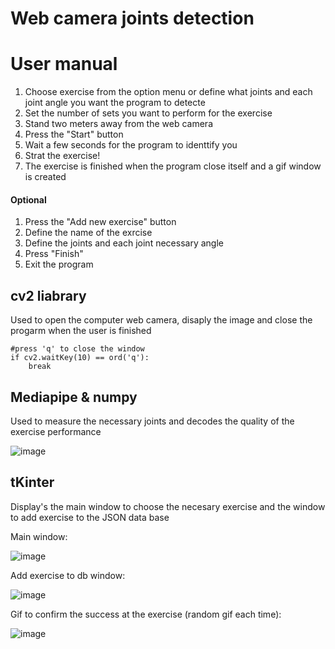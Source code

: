 # Web camera joints detection
# User manual

1) Choose exercise from the option menu or define what joints and each joint angle you want the program to detecte
2) Set the number of sets you want to perform for the exercise
3) Stand two meters away from the web camera
4) Press the "Start" button
5) Wait a few seconds for the program to identtify you
6) Strat the exercise!
7) The exercise is finished when the program close itself and a gif window is created

#### Optional
1) Press the "Add new exercise" button
2) Define the name of the exrcise
3) Define the joints and each joint necessary angle
4) Press "Finish" 
5) Exit the program

## cv2 liabrary

Used to open the computer web camera, disaply the image and close the progarm when the user is finished

```
#press 'q' to close the window
if cv2.waitKey(10) == ord('q'):
    break
```
## Mediapipe & numpy

Used to measure the necessary joints and decodes the quality of the exercise performance 

![image](https://user-images.githubusercontent.com/87011531/155020288-654970d3-5e5b-4099-8000-dd73d04e81dc.png)

## tKinter

Display's the main window to choose the necesary exercise and the window to add exercise to the JSON data base

Main window:


![image](https://user-images.githubusercontent.com/87011531/158135423-0d3068d0-6997-421d-9162-d7d85338752a.png)


Add exercise to db window:

![image](https://user-images.githubusercontent.com/87011531/158135677-350ed3ff-0adc-4f55-8d09-a0988de3908b.png)


Gif to confirm the success at the exercise (random gif each time):


![image](https://user-images.githubusercontent.com/87011531/158136109-f48921e4-a991-4542-b372-a3b79ff404ae.png)
